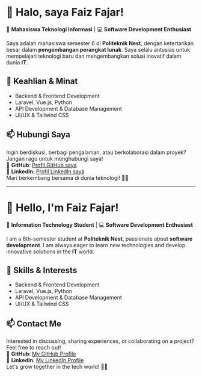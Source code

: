 # 👋 Halo, saya Faiz Fajar!  

🚀 **Mahasiswa Teknologi Informasi** | 💻 **Software Development Enthusiast**  

Saya adalah mahasiswa semester 6 di **Politeknik Nest**, dengan ketertarikan besar dalam **pengembangan perangkat lunak**. Saya selalu antusias untuk mempelajari teknologi baru dan mengembangkan solusi inovatif dalam dunia **IT**.  

## 🔧 Keahlian & Minat  
- Backend & Frontend Development  
- Laravel, Vue.js, Python  
- API Development & Database Management  
- UI/UX & Tailwind CSS  

## 📫 Hubungi Saya  
Ingin berdiskusi, berbagi pengalaman, atau berkolaborasi dalam proyek? Jangan ragu untuk menghubungi saya!  
📌 **GitHub**: <a href="https://github.com/Fxf28" target="_blank" rel="noopener noreferrer">Profil GitHub saya</a>  
📌 **LinkedIn**: <a href="https://linkedin.com/in/faiz-fajar-93134923b/" target="_blank" rel="noopener noreferrer">Profil LinkedIn saya</a>  
Mari berkembang bersama di dunia teknologi! 🚀✨ 

---  

# 👋 Hello, I'm Faiz Fajar!  

🚀 **Information Technology Student** | 💻 **Software Development Enthusiast**  

I am a 6th-semester student at **Politeknik Nest**, passionate about **software development**. I am always eager to learn new technologies and develop innovative solutions in the **IT** world.  

## 🔧 Skills & Interests  
- Backend & Frontend Development  
- Laravel, Vue.js, Python  
- API Development & Database Management  
- UI/UX & Tailwind CSS  

## 📫 Contact Me  
Interested in discussing, sharing experiences, or collaborating on a project? Feel free to reach out!  
📌 **GitHub**: <a href="https://github.com/Fxf28" target="_blank" rel="noopener noreferrer">My GitHub Profile</a>  
📌 **LinkedIn**: <a href="https://linkedin.com/in/faiz-fajar-93134923b/" target="_blank" rel="noopener noreferrer">My LinkedIn Profile</a>  
Let's grow together in the tech world! 🚀✨
